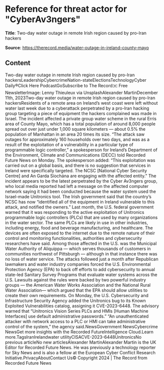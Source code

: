# Reference for threat actor for "CyberAv3ngers"

**Title**: Two-day water outage in remote Irish region caused by pro-Iran hackers

**Source**: https://therecord.media/water-outage-in-ireland-county-mayo

## Content
Two-day water outage in remote Irish region caused by pro-Iran hackersLeadershipCybercrimeNation-stateElectionsTechnologyCyber Daily®Click Here PodcastGoSubscribe to The Record✉️ Free NewsletterImage: Lenny Thieuleux via UnsplashAlexander MartinDecember 11th, 2023Two-day water outage in remote Irish region caused by pro-Iran hackersResidents of a remote area on Ireland’s west coast were left without water last week due to a cyberattack perpetrated by a pro-Iran hacking group targeting a piece of equipment the hackers complained was made in Israel.
The incident affected a private group water scheme in the rural Erris area of County Mayo, which has a total population of around 8,000 people spread out over just under 1,000 square kilometers — about 0.5% the population of Manhattan in an area 20 times its size.
“The attack saw outages for approximately 160 households over two days, and was as a result of the exploitation of a vulnerability in a particular type of programmable logic controller,” a spokesperson for Ireland’s Department of the Environment, Climate and Communications (DECC) told Recorded Future News on Monday.
The spokesperson added: “This exploitation was carried out on a global basis, and there is no suggestion that services in Ireland were specifically targeted. The NCSC [National Cyber Security Centre] and An Garda Síochána are engaging with the affected entity.”
The incident appears to be the latest perpetrated by the Cyber Av3ngers group, who local media reported had left a message on the affected computer network saying it had been conducted because the water system used the Israel-made Unitronics tool.
The Irish government said that the country’s NCSC has now “identified all of the equipment in Ireland vulnerable to this attack, and notified the owners.”
Last month, the U.S. federal government warned that it was responding to the active exploitation of Unitronics programmable logic controllers (PLCs) that are used by many organizations in the water sector.
The same PLCs are likely in use in other industries, including energy, food and beverage manufacturing, and healthcare. The devices are often exposed to the internet due to the remote nature of their control and monitoring functionalities, authorities and cybersecurity researchers have said.
Among those affected in the U.S. was the Municipal Water Authority of Aliquippa — which serves thousands of customers in communities northwest of Pittsburgh — although in that instance there was no loss of water service.
The attacks followed just a month after Republican lawmakers and water industry companies forced the U.S. Environmental Protection Agency (EPA) to back off efforts to add cybersecurity to annual state-led Sanitary Survey Programs that evaluate water systems across the U.S.
Lawsuits against the rules were backed by two powerful industry groups — the American Water Works Association and the National Rural Water Association— which argued that the EPA should allow utilities to create their own requirements.
On Monday, the U.S. Cybersecurity and Infrastructure Security Agency added the Unitronics bug to its Known Exploited Vulnerabilities catalog, assigning it CVE-2023-6448.
The advisory warned that “Unitronics Vision Series PLCs and HMIs [Human Machine Interfaces] use default administrative passwords.”
“An unauthenticated attacker with network access to a PLC or HMI can take administrative control of the system,” the agency said.NewsGovernment NewsCybercrime NewsGet more insights with the Recorded FutureIntelligence Cloud.Learn more.TagsIranIrelandwater utilityCISACVE-2023-6448UnitronicsNo previous articleNo new articlesAlexander MartinAlexander Martin is the UK Editor for Recorded Future News. He was previously a technology reporter for Sky News and is also a fellow at the European Cyber Conflict Research Initiative.PrivacyAboutContact Us© Copyright 2024 | The Record from Recorded Future News